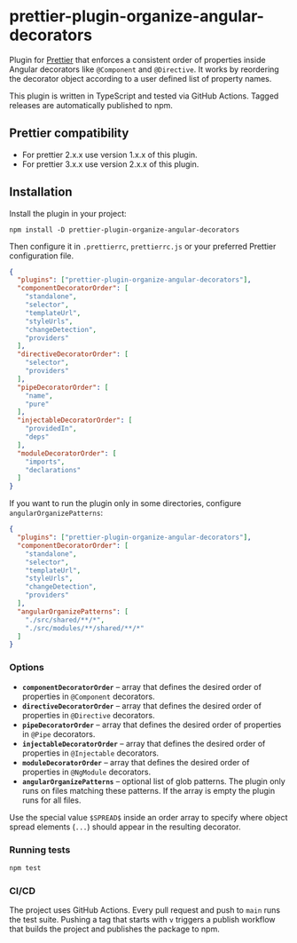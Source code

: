 # prettier-plugin-organize-angular-decorators

Plugin for [Prettier](https://prettier.io/) that enforces a consistent order of
properties inside Angular decorators like `@Component` and `@Directive`.
It works by reordering the decorator object according to a user defined list of
property names.

This plugin is written in TypeScript and tested via GitHub Actions. Tagged
releases are automatically published to npm.

## Prettier compatibility

- For prettier 2.x.x use version 1.x.x of this plugin.
- For prettier 3.x.x use version 2.x.x of this plugin.

## Installation

Install the plugin in your project:

```
npm install -D prettier-plugin-organize-angular-decorators
```

Then configure it in `.prettierrc`, `prettierrc.js` or your preferred Prettier
configuration file.

```json
{
  "plugins": ["prettier-plugin-organize-angular-decorators"],
  "componentDecoratorOrder": [
    "standalone",
    "selector",
    "templateUrl",
    "styleUrls",
    "changeDetection",
    "providers"
  ],
  "directiveDecoratorOrder": [
    "selector",
    "providers"
  ],
  "pipeDecoratorOrder": [
    "name",
    "pure"
  ],
  "injectableDecoratorOrder": [
    "providedIn",
    "deps"
  ],
  "moduleDecoratorOrder": [
    "imports",
    "declarations"
  ]
}
```

If you want to run the plugin only in some directories, configure
`angularOrganizePatterns`:

```json
{
  "plugins": ["prettier-plugin-organize-angular-decorators"],
  "componentDecoratorOrder": [
    "standalone",
    "selector",
    "templateUrl",
    "styleUrls",
    "changeDetection",
    "providers"
  ],
  "angularOrganizePatterns": [
    "./src/shared/**/*",
    "./src/modules/**/shared/**/*"
  ]
}
```

### Options

- **`componentDecoratorOrder`** – array that defines the desired order of
  properties in `@Component` decorators.
- **`directiveDecoratorOrder`** – array that defines the desired order of
  properties in `@Directive` decorators.
- **`pipeDecoratorOrder`** – array that defines the desired order of
  properties in `@Pipe` decorators.
- **`injectableDecoratorOrder`** – array that defines the desired order of
  properties in `@Injectable` decorators.
- **`moduleDecoratorOrder`** – array that defines the desired order of
  properties in `@NgModule` decorators.
- **`angularOrganizePatterns`** – optional list of glob patterns. The plugin
  only runs on files matching these patterns. If the array is empty the plugin
  runs for all files.

Use the special value `$SPREAD$` inside an order array to specify where object
spread elements (`...`) should appear in the resulting decorator.

### Running tests

```bash
npm test
```

### CI/CD

The project uses GitHub Actions. Every pull request and push to `main` runs the
test suite. Pushing a tag that starts with `v` triggers a publish workflow that
builds the project and publishes the package to npm.

